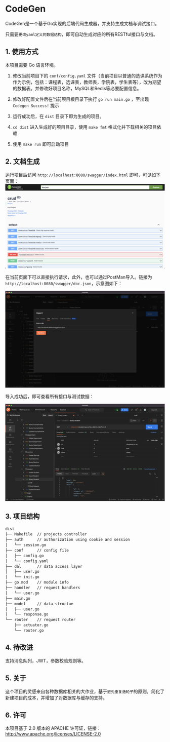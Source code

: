 # CodeGen

CodeGen是一个基于Go实现的后端代码生成器，并支持生成文档与调试接口。

只需要`更改yaml定义的数据结构`，即可自动生成对应的所有RESTful接口与文档。

## 1. 使用方式
本项目需要 Go 语言环境。
1. 修改当前项目下的 `conf/config.yaml` 文件（当前项目以普通的选课系统作为作为示例，包括：课程表，选课表，教师表，学院表，学生表等），改为期望的数据表。并修改好项目名称，MySQL和Redis等必要配置信息。

2. 修改好配置文件后在当前项目根目录下执行 `go run main.go` ，至出现 `Codegen Success!` 提示

3. 运行成功后，在 `dist` 目录下即为生成的项目。

4. `cd dist` 进入生成好的项目目录，使用 `make fmt` 格式化并下载相关的项目依赖

5. 使用 `make run` 即可启动项目

## 2. 文档生成

运行项目后访问 `http://localhost:8080/swagger/index.html` 即可，可见如下页面：
<img src="https://github.com/Chasing1020/codegen/blob/master/assets/swagger_index.png">

在当前页面下可以直接执行请求，此外，也可以通过PostMan导入。链接为`http://localhost:8080/swagger/doc.json`，示意图如下：

<img src="https://github.com/Chasing1020/codegen/blob/master/assets/postman_import.png">

导入成功后，即可查看所有接口与测试数据：

<img src="https://github.com/Chasing1020/codegen/blob/master/assets/postman_demo.png">

## 3. 项目结构

```txt
dist
├── Makefile  // projects controller
├── auth      // authorization using cookie and session
│   └── session.go
├── conf      // config file
│   ├── config.go
│   └── config.yaml
├── dal       // data access layer
│   ├── user.go
│   └── init.go
├── go.mod    // module info
├── handler   // request handlers
│   └── user.go
├── main.go
├── model     // data structue
│   ├── user.go
│   └── response.go
└── router    // request router
    ├── actuator.go
    └── router.go
```

## 4. 待改进

支持消息队列，JWT，参数校验规则等。

## 5. 关于
这个项目的灵感来自各种数据库相关的大作业，基于`避免重复造轮子`的原则，简化了新建项目的成本，并增加了对数据库与缓存的支持。

## 6. 许可
本项目基于 2.0 版本的 APACHE 许可证，链接：http://www.apache.org/licenses/LICENSE-2.0